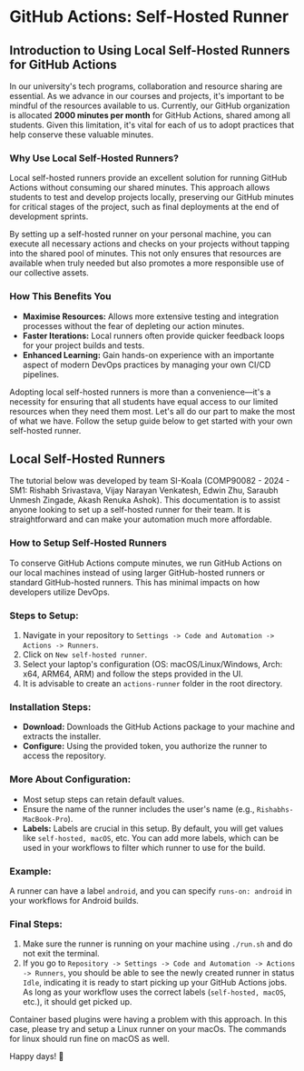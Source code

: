 # GitHub Actions: Self-Hosted Runner

## Introduction to Using Local Self-Hosted Runners for GitHub Actions

In our university's tech programs, collaboration and resource sharing are essential. As we advance in our courses and projects, it's important to be mindful of the resources available to us. Currently, our GitHub organization is allocated **2000 minutes per month** for GitHub Actions, shared among all students. Given this limitation, it's vital for each of us to adopt practices that help conserve these valuable minutes.

### Why Use Local Self-Hosted Runners?

Local self-hosted runners provide an excellent solution for running GitHub Actions without consuming our shared minutes. This approach allows students to test and develop projects locally, preserving our GitHub minutes for critical stages of the project, such as final deployments at the end of development sprints.

By setting up a self-hosted runner on your personal machine, you can execute all necessary actions and checks on your projects without tapping into the shared pool of minutes. This not only ensures that resources are available when truly needed but also promotes a more responsible use of our collective assets.

### How This Benefits You

- **Maximise Resources:** Allows more extensive testing and integration processes without the fear of depleting our action minutes.
- **Faster Iterations:** Local runners often provide quicker feedback loops for your project builds and tests.
- **Enhanced Learning:** Gain hands-on experience with an importante aspect of modern DevOps practices by managing your own CI/CD pipelines.

Adopting local self-hosted runners is more than a convenience—it's a necessity for ensuring that all students have equal access to our limited resources when they need them most. Let's all do our part to make the most of what we have. Follow the setup guide below to get started with your own self-hosted runner.


## Local Self-Hosted Runners

The tutorial below was developed by team SI-Koala (COMP90082 - 2024 - SM1: Rishabh Srivastava, Vijay Narayan Venkatesh, Edwin Zhu, Saraubh Unmesh Zingade, Akash Renuka Ashok). This documentation is to assist anyone looking to set up a self-hosted runner for their team. It is straightforward and can make your automation much more affordable.

### How to Setup Self-Hosted Runners

To conserve GitHub Actions compute minutes, we run GitHub Actions on our local machines instead of using larger GitHub-hosted runners or standard GitHub-hosted runners. This has minimal impacts on how developers utilize DevOps.

### Steps to Setup:

1. Navigate in your repository to `Settings -> Code and Automation -> Actions -> Runners`.
2. Click on `New self-hosted runner`.
3. Select your laptop's configuration (OS: macOS/Linux/Windows, Arch: x64, ARM64, ARM) and follow the steps provided in the UI.
4. It is advisable to create an `actions-runner` folder in the root directory.

### Installation Steps:

- **Download:** Downloads the GitHub Actions package to your machine and extracts the installer.
- **Configure:** Using the provided token, you authorize the runner to access the repository.

### More About Configuration:

- Most setup steps can retain default values.
- Ensure the name of the runner includes the user's name (e.g., `Rishabhs-MacBook-Pro`).
- **Labels:** Labels are crucial in this setup. By default, you will get values like `self-hosted, macOS`, etc. You can add more labels, which can be used in your workflows to filter which runner to use for the build.

### Example:

A runner can have a label `android`, and you can specify `runs-on: android` in your workflows for Android builds.

### Final Steps:

1. Make sure the runner is running on your machine using `./run.sh` and do not exit the terminal.
2. If you go to `Repository -> Settings -> Code and Automation -> Actions -> Runners`, you should be able to see the newly created runner in status `Idle`, indicating it is ready to start picking up your GitHub Actions jobs. As long as your workflow uses the correct labels (`self-hosted, macOS`, etc.), it should get picked up.

Container based plugins were having a problem with this approach. In this case, please try and setup a Linux runner on your macOs. The commands for linux should run fine on macOS as well. 

Happy days! 🚀 
